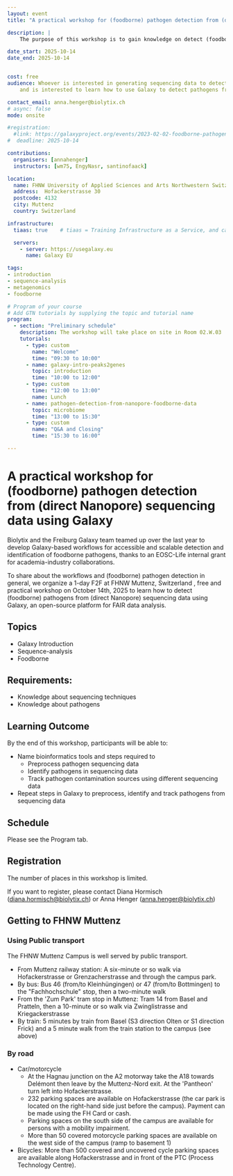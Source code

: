```yaml
---
layout: event
title: "A practical workshop for (foodborne) pathogen detection from (direct Nanopore) sequencing data using Galaxy"

description: |
    The purpose of this workshop is to gain knowledge on detect (foodborne) pathogens from (direct Nanopore) sequencing data using Galaxy. The workshop will be on October 14th 2024 as a 1-day F2F at FHNW Muttenz, Switzerland, free and practical workshop.

date_start: 2025-10-14
date_end: 2025-10-14


cost: free
audience: Whoever is interested in generating sequencing data to detect pathogens
    and is interested to learn how to use Galaxy to detect pathogens from sequencing data.

contact_email: anna.henger@biolytix.ch
# async: false
mode: onsite

#registration:
  #link: https://galaxyproject.org/events/2023-02-02-foodborne-pathogen-detection-workshop/ # needs to be updated if the registration is still open!!!
#  deadline: 2025-10-14

contributions:
  organisers: [annahenger]
  instructors: [wm75, EngyNasr, santinofaack]

location:
  name: FHNW University of Applied Sciences and Arts Northwestern Switzerland
  address:  Hofackerstrasse 30
  postcode: 4132
  city: Muttenz
  country: Switzerland

infrastructure:
  tiaas: true    # tiaas = Training Infrastructure as a Service, and can be requested (for free) from all major Galaxies

  servers:
    - server: https://usegalaxy.eu
      name: Galaxy EU

tags:
- introduction
- sequence-analysis
- metagenomics
- foodborne

# Program of your course
# Add GTN tutorials by supplying the topic and tutorial name
program:
  - section: "Preliminary schedule"
    description: The workshop will take place on site in Room 02.W.03
    tutorials:
      - type: custom
        name: "Welcome"
        time: "09:30 to 10:00"
      - name: galaxy-intro-peaks2genes
        topic: introduction
        time: "10:00 to 12:00"
      - type: custom
        time: "12:00 to 13:00" 
        name: Lunch
      - name: pathogen-detection-from-nanopore-foodborne-data
        topic: microbiome
        time: "13:00 to 15:30"
      - type: custom
        name: "Q&A and Closing"
        time: "15:30 to 16:00"

---
```

# A practical workshop for (foodborne) pathogen detection from (direct Nanopore) sequencing data using Galaxy

Biolytix and the Freiburg Galaxy team teamed up over the last year to develop Galaxy-based workflows for accessible and scalable detection and identification of foodborne pathogens, thanks to an EOSC-Life internal grant for academia-industry collaborations.

To share about the workflows and (foodborne) pathogen detection in general, we organize a 1-day F2F at FHNW Muttenz, Switzerland , free and practical workshop on October 14th, 2025 to learn how to detect (foodborne) pathogens from (direct Nanopore) sequencing data using Galaxy, an open-source platform for FAIR data analysis.

## Topics

- Galaxy Introduction
- Sequence-analysis
- Foodborne

## Requirements:
- Knowledge about sequencing techniques
- Knowledge about pathogens


## Learning Outcome

By the end of this workshop, participants will be able to:
- Name bioinformatics tools and steps required to
    - Preprocess pathogen sequencing data
    - Identify pathogens in sequencing data
    - Track pathogen contamination sources using different sequencing data
- Repeat steps in Galaxy to preprocess, identify and track pathogens from sequencing data


## Schedule

Please see the Program tab.

## Registration


The number of places in this workshop is limited. 



If you want to register, please contact Diana Hormisch ([diana.hormisch@biolytix.ch](mailto:diana.hormisch@biolytix.ch)) or Anna Henger ([anna.henger@biolytix.ch](mailto:anna.henger@biolytix.ch))


## Getting to FHNW Muttenz

### Using Public transport

The FHNW Muttenz Campus is well served by public transport.

- From Muttenz railway station: A six-minute or so walk via Hofackerstrasse or Grenzacherstrasse and through the campus park.
- By bus: Bus 46 (from/to Kleinhüngingen) or 47 (from/to Bottmingen) to the "Fachhochschule" stop, then a two-minute walk
- From the 'Zum Park' tram stop in Muttenz: Tram 14 from Basel and Pratteln, then a 10-minute or so walk via Zwinglistrasse and Kriegackerstrasse
- By train: 5 minutes by train from Basel (S3 direction Olten or S1 direction Frick) and a 5 minute walk from the train station to the campus (see above)


### By road

- Car/motorcycle
    - At the Hagnau junction on the A2 motorway take the A18 towards Delémont then leave by the Muttenz-Nord exit. At the 'Pantheon' turn left into Hofackerstrasse.
    - 232 parking spaces are available on Hofackerstrasse (the car park is located on the right-hand side just before the campus). Payment can be made using the FH Card or cash.
    - Parking spaces on the south side of the campus are available for persons with a mobility impairment.
    - More than 50 covered motorcycle parking spaces are available on the west side of the campus (ramp to basement 1)
- Bicycles: More than 500 covered and uncovered cycle parking spaces are available along Hofackerstrasse and in front of the PTC (Process Technology Centre).

